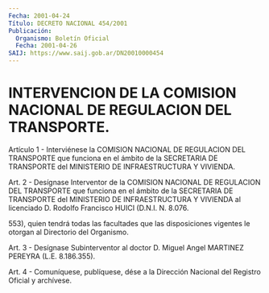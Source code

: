 ```yaml
---
Fecha: 2001-04-24
Título: DECRETO NACIONAL 454/2001
Publicación:
  Organismo: Boletín Oficial
  Fecha: 2001-04-26
SAIJ: https://www.saij.gob.ar/DN20010000454
---
```

# INTERVENCION DE LA COMISION NACIONAL DE REGULACION DEL TRANSPORTE.

<a id="1"></a>
Artículo 1 - Interviénese la COMISION NACIONAL  DE  REGULACION  DEL TRANSPORTE que funciona en el ámbito de la SECRETARIA DE TRANSPORTE del MINISTERIO DE INFRAESTRUCTURA Y VIVIENDA.

<a id="2"></a>
Art.   2  -  Desígnase  Interventor  de  la  COMISION  NACIONAL  DE REGULACION   DEL  TRANSPORTE  que  funciona  en  el  ámbito  de  la SECRETARIA  DE  TRANSPORTE  del  MINISTERIO  DE  INFRAESTRUCTURA  Y VIVIENDA al licenciado  D. Rodolfo Francisco HUICI (D.N.I. N. 8.076.

553),  quien tendrá todas  las  facultades  que  las  disposiciones vigentes le otorgan al Directorio del Organismo.

<a id="3"></a>
Art.  3 -  Desígnase  Subinterventor  al  doctor  D.  Miguel  Angel MARTINEZ PEREYRA (L.E. 8.186.355).

<a id="4"></a>
Art. 4  - Comuníquese, publíquese, dése a la Dirección Nacional del Registro Oficial y archívese.